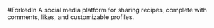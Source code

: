 #ForkedIn
A social media platform for sharing recipes, complete with comments, likes, and customizable profiles.

